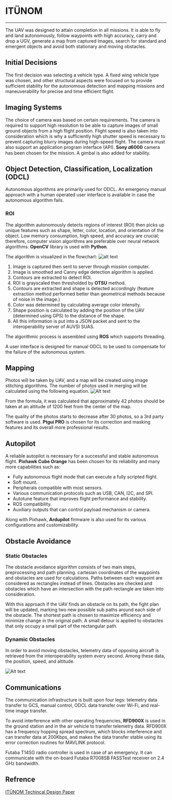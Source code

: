 # ITÜNOM
___
The UAV was designed to attain completion in all missions. It is able to fly and land autonomously, follow waypoints with high accuracy, carry and drop a UGV, generate a map from captured images, search for standard and emergent objects and avoid both stationary and moving obstacles.
## Initial Decisions
The first decision was selecting a vehicle type. A fixed wing vehicle type was chosen, and other structural aspects were focused on to provide sufficient stability for the autonomous detection and mapping missions and maneuverability for precise and time efficient flight.	
## Imaging Systems
The choice of camera was based on certain requirements. The camera is required to support high resolution to be able to capture images of small ground objects from a high flight position. Flight speed is also taken into consideration which is why a sufficiently high shutter speed is necessary to prevent capturing blurry images during high-speed flight. The camera must also support an application program interface (API). **Sony 𝛼6000** camera has been chosen for the mission. A gimbal is also added for stability.
## Object Detection, Classification, Localization (ODCL)
Autonomous algorithms are primarily used for ODCL. An emergency manual approach with a human operated user interface is available in case the autonomous algorithm fails.
### ROI
The algorithm autonomously detects regions of interest (ROI) then picks up unique features such as shape, letter, color, location, and orientation of the object. Low memory consumption, high speed, and accuracy are crucial; therefore, computer vision algorithms are preferable over neural network algorithms. **OpenCV** library is used with **Python**.

The algorithm is visualized in the flowchart:  ![alt text](https://github.com/youssefmohamed0/test/blob/main/flowchart.png)

1.	Image is captured then sent to server through mission computer.
2.	Image is smoothed and Canny edge detection algorithm is applied.
3.	Contours are extracted to detect ROI.
4.	ROI is grayscaled then thresholded by **OTSU** method.
5.	Contours are extracted and shape is detected accordingly (feature extraction method performed better than geometrical methods because of noise in the image.)
6.	Color was determined by calculating average color intensity.
7.	Shape position is calculated by adding the position of the UAV (determined using GPS) to the distance of the shape.
8.	All this information is put into a JSON packet and sent to the interoperability server of AUVSI SUAS.

The algorithmic process is assembled using **ROS** which supports threading.

A user interface is designed for manual ODCL to be used to compensate for the failure of the autonomous system.
## Mapping
Photos will be taken by UAV, and a map will be created using image stitching algorithms. 
The number of photos used in merging will be calculated using the following equation.
![Alt text]()

From the formula, it was calculated that approximately 42 photos should be taken at an altitude of 1200 feet from the center of the map.

The quality of the photos starts to decrease after 30 photos, so a 3rd party software is used. **Ptgui PRO** is chosen for its correction and masking features and its overall more professional results.
## Autopilot
 A reliable autopilot is necessary for a successful and stable autonomous flight. **Pixhawk Cube Orange** has been chosen for its reliability and many more capabilities such as:

*	Fully autonomous flight mode that can execute a fully scripted flight.
*	Soft mount.
*	Peripherals compatible with most sensors.
*	Various communication protocols such as USB, CAN, I2C, and SPI.
*	Autotune feature that improves flight performance and stability.
*	ROS compatibility.
*	Auxiliary outputs that can control payload mechanism or camera.

Along with Pixhawk, **Ardupilot** firmware is also used for its various configurations and customizability.
## Obstacle Avoidance
### Static Obstacles
The obstacle avoidance algorithm consists of two main steps, preprocessing and path planning. cartesian coordinates of the waypoints and obstacles are used for calculations. Paths between each waypoint are considered as rectangles instead of lines. Obstacles are checked and obstacles which have an intersection with the path rectangle are taken into consideration.

With this approach if the UAV finds an obstacle on its path, the fight plan will be updated, marking two new possible sub paths around each side of the obstacle. The shortest path is chosen to maximize efficiency and minimize change in the original path. A small detour is applied to obstacles that only occupy a small part of the rectangular path. 
### Dynamic Obstacles
In order to avoid moving obstacles, telemetry data of opposing aircraft is retrieved from the interoperability system every second. Among these data, the position, speed, and altitude.

![Alt text]()
## Communications
The communication infrastructure is built upon four legs: telemetry data transfer to GCS, manual control, ODCL data transfer over Wi-Fi, and real-time image transfer.

To avoid interference with other operating frequencies, **RFD900X** is used in the ground station and in the air vehicle to transfer telemetry data. RFD900X has a frequency hopping spread spectrum, which blocks interference and can transfer data at 200Kbps, and makes the data transfer stable using its error correction routines for MAVLINK protocol.

Futaba T14SG radio controller is used in case of an emergency. It can communicate with the on-board Futaba R7008SB FASSTest receiver on 2.4 GHz bandwidth.
## Refrence
[ITÜNOM Techincal Design Paper](https://drive.google.com/file/d/1Hu7DjxAuMirIuY8a4bGs_LTfQ1pByS0L/view?usp=sharing)
